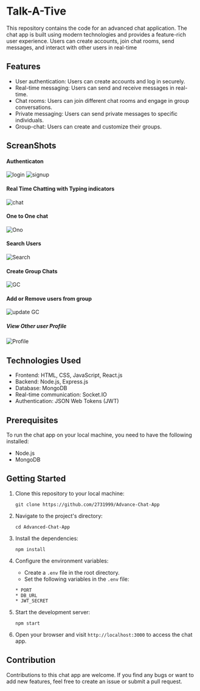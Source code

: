 # Talk-A-Tive

This repository contains the code for an advanced chat application. The chat app is built using modern technologies and provides a feature-rich user experience. Users can create accounts, join chat rooms, send messages, and interact with other users in real-time

## Features

- User authentication: Users can create accounts and log in securely.
- Real-time messaging: Users can send and receive messages in real-time.
- Chat rooms: Users can join different chat rooms and engage in group conversations.
- Private messaging: Users can send private messages to specific individuals.
- Group-chat: Users can create and customize their groups.

## ScreanShots

#### Authenticaton
![login](https://github.com/2731999/Advance-Chat-App/assets/101728039/1750aa8d-a1e4-445c-9cc5-5c25c7947888)
![signup](https://github.com/2731999/Advance-Chat-App/assets/101728039/ded3b1c4-93f7-4258-8d97-6e2643aaf6fa)

#### Real Time Chatting with Typing indicators
![chat](https://github.com/2731999/Advance-Chat-App/assets/101728039/fb534ab9-5214-4df8-a71d-a9e999157e7e)

#### One to One chat
![Ono](https://github.com/2731999/Advance-Chat-App/assets/101728039/d077ba9c-e340-4aa5-a934-ad7f6d509dec)


#### Search Users
![Search](https://github.com/2731999/Advance-Chat-App/assets/101728039/b1abd20d-35e7-493a-9efa-f3c92eae7d6a)


#### Create Group Chats
![GC](https://github.com/2731999/Advance-Chat-App/assets/101728039/deb26f59-8984-4ef4-8395-d0baedb5b09b)


#### Add or Remove users from group
![update GC](https://github.com/2731999/Advance-Chat-App/assets/101728039/002d3739-7bb3-49b7-9ae2-d3bb284b4789)


##### View Other user Profile
![Profile](https://github.com/2731999/Advance-Chat-App/assets/101728039/e9f9be08-b133-4045-ade7-740089183147)


## Technologies Used

- Frontend: HTML, CSS, JavaScript, React.js
- Backend: Node.js, Express.js
- Database: MongoDB
- Real-time communication: Socket.IO
- Authentication: JSON Web Tokens (JWT)

## Prerequisites

To run the chat app on your local machine, you need to have the following installed:

- Node.js 
- MongoDB

## Getting Started

1. Clone this repository to your local machine:

   ```
   git clone https://github.com/2731999/Advance-Chat-App
   ```

2. Navigate to the project's directory:

   ```
   cd Advanced-Chat-App
   ```

3. Install the dependencies:

   ```
   npm install
   ```

4. Configure the environment variables:

   - Create a `.env` file in the root directory.
   - Set the following variables in the `.env` file:

    ```
    * PORT
    * DB_URL
    * JWT_SECRET
    ```

5. Start the development server:

   ```
   npm start
   ```

6. Open your browser and visit `http://localhost:3000` to access the chat app.


## Contribution

Contributions to this chat app are welcome. If you find any bugs or want to add new features, feel free to create an issue or submit a pull request.
